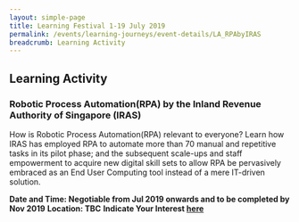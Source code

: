 ```yaml
---
layout: simple-page
title: Learning Festival 1-19 July 2019
permalink: /events/learning-journeys/event-details/LA_RPAbyIRAS
breadcrumb: Learning Activity
---
```


## Learning Activity 
### Robotic Process Automation(RPA) by the Inland Revenue Authority of Singapore (IRAS) 

How is Robotic Process Automation(RPA) relevant to everyone? Learn how IRAS has employed RPA to automate more than 70 manual and repetitive tasks in its pilot phase; and the subsequent scale-ups and staff empowerment to acquire new digital skill sets to allow RPA be pervasively embraced as an End User Computing tool instead of a mere IT-driven solution. 

**Date and Time: Negotiable from Jul 2019 onwards and to be completed by Nov 2019** 
**Location: TBC** 
**Indicate Your Interest [here](https://www.eventbrite.sg/e/step-into-my-shoes-making-a-difference-as-a-probation-officer-tickets-61082209533)** 

